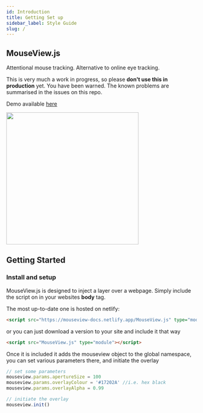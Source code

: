 ```yaml
---
id: Introduction
title: Getting Set up
sidebar_label: Style Guide
slug: /
---
```


## MouseView.js
Attentional mouse tracking. Alternative to online eye tracking.

This is very much a work in progress, so please **don't use this in production** yet. You have been warned. The known problems are summarised in the issues on this repo.

Demo available [here](https://mouseview-docs.netlify.app/demo.html)

<img src="https://github.com/u01ai11/MouseView.js/raw/master/resources/mouseview_demo.gif" width="350"/>


## Getting Started

### Install and setup
MouseView.js is designed to inject a layer over a webpage. Simply include the script on in your websites **body** tag.
 
The most up-to-date one is hosted on netlify:
```HTML
<script src="https://mouseview-docs.netlify.app/MouseView.js" type="module"></script>
```
or you can just download a version to your site and include it that way
```HTML
<script src="MouseView.js" type="module"></script>
```

Once it is included it adds the mouseview object to the global namespace, you can set various parameters there, and initiate the overlay
```JavaScript
// set some parameters
mouseview.params.apertureSize = 100
mouseview.params.overlayColour = '#17202A' //i.e. hex black
mouseview.params.overlayAlpha = 0.99

// initiate the overlay 
mouseview.init()